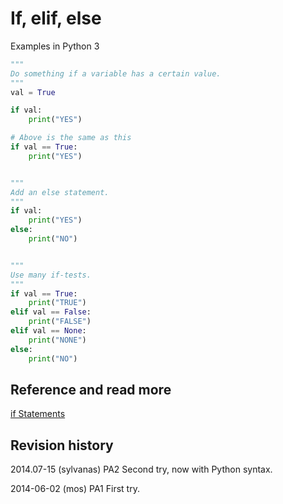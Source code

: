 If, elif, else
==============================
Examples in Python 3


```python
"""
Do something if a variable has a certain value.
"""
val = True

if val:
	print("YES")

# Above is the same as this
if val == True:
	print("YES")


"""
Add an else statement.
"""
if val:
	print("YES")
else:
	print("NO")


"""
Use many if-tests.
"""
if val == True:
	print("TRUE")
elif val == False:
	print("FALSE")
elif val == None:
	print("NONE")
else:
	print("NO")


```



Reference and read more
------------------------------

[if Statements](https://docs.python.org/3/tutorial/controlflow.html#if-statements)



Revision history
------------------------------

2014.07-15 (sylvanas) PA2 Second try, now with Python syntax.

2014-06-02 (mos) PA1 First try.

